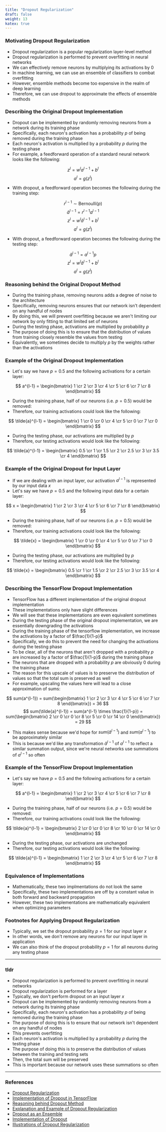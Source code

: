 ```yaml
---
title: "Dropout Regularization"
draft: false
weight: 13
katex: true
---
```


### Motivating Dropout Regularization
- Dropout regularization is a popular regularization layer-level method
- Dropout regularization is performed to prevent overfitting in neural networks
- We can effectively remove neurons by multiplying its activations by $0$
- In machine learning, we can use an ensemble of classifiers to combat overfitting
- However, ensemble methods become too expensive in the realm of deep learning
- Therefore, we can use dropout to approximate the effects of ensemble methods

### Describing the Original Dropout Implementation
- Dropout can be implemented by randomly removing neurons from a network during its training phase
- Specifically, each neuron's activation has a probability $p$ of being removed during the training phase
- Each neuron's activation is multiplied by a probability $p$ during the testing phase
- For example, a feedforward operation of a standard neural network looks like the following:

$$ z^{l} = w^{l}a^{l-1} + b^{l} $$
$$ a^{l} = g(z^{l}) $$

- With dropout, a feedforward operation becomes the following during the training step:

$$ r^{l-1} \sim \text{Bernoulli}(p) $$
$$ \tilde{a}^{l-1} = r^{l-1}a^{l-1} $$
$$ z^{l} = w^{l} \tilde{a}^{l-1} + b^{l} $$
$$ a^{l} = g(z^{l}) $$

- With dropout, a feedforward operation becomes the following during the testing step:

$$ \tilde{a}^{l-1} = a^{l-1}p $$
$$ z^{l} = w^{l} \tilde{a}^{l-1} + b^{l} $$
$$ a^{l} = g(z^{l}) $$

### Reasoning behind the Original Dropout Method
- During the training phase, removing neurons adds a degree of noise to the architecture
- Specifically, removing neurons ensures that our network isn't dependent on any handful of nodes
- By doing this, we will prevent overfitting because we aren't limiting our network by only fitting to that limited set of neurons
- During the testing phase, activations are multiplied by probability $p$
- The purpose of doing this is to ensure that the distribution of values from training closely resemble the values from testing
- Equivalently, we sometimes decide to multiply $p$ by the weights rather than the activations

### Example of the Original Dropout Implementation
- Let's say we have $p=0.5$ and the following activations for a certain layer:

$$ a^{l-1} = \begin{bmatrix} 1 \cr 2 \cr 3 \cr 4 \cr 5 \cr 6 \cr 7 \cr 8 \end{bmatrix} $$

- During the training phase, half of our neurons (i.e. $p=0.5$) would be removed:
- Therefore, our training activations could look like the following:

$$ \tilde{a}^{l-1} = \begin{bmatrix} 1 \cr 0 \cr 0 \cr 4 \cr 5 \cr 0 \cr 7 \cr 0 \end{bmatrix} $$

- During the testing phase, our activations are multiplied by $p$
- Therefore, our testing activations would look like the following:

$$ \tilde{a}^{l-1} = \begin{bmatrix} 0.5 \cr 1 \cr 1.5 \cr 2 \cr 2.5 \cr 3 \cr 3.5 \cr 4 \end{bmatrix} $$

### Example of the Original Dropout for Input Layer
- If we are dealing with an input layer, our activation $a^{l-1}$ is represented by our input data $x$
- Let's say we have $p=0.5$ and the following input data for a certain layer:

$$ x = \begin{bmatrix} 1 \cr 2 \cr 3 \cr 4 \cr 5 \cr 6 \cr 7 \cr 8 \end{bmatrix} $$

- During the training phase, half of our neurons (i.e. $p=0.5$) would be removed:
- Therefore, our training activations could look like the following:

$$ \tilde{x} = \begin{bmatrix} 1 \cr 0 \cr 0 \cr 4 \cr 5 \cr 0 \cr 7 \cr 0 \end{bmatrix} $$

- During the testing phase, our activations are multiplied by $p$
- Therefore, our testing activations would look like the following:

$$ \tilde{x} = \begin{bmatrix} 0.5 \cr 1 \cr 1.5 \cr 2 \cr 2.5 \cr 3 \cr 3.5 \cr 4 \end{bmatrix} $$

### Describing the TensorFlow Dropout Implementation
- TensorFlow has a different implementation of the original dropout implementation
- These implementations only have slight differences
- We will see that these implementations are even equivalent sometimes
- During the testing phase of the original dropout implementation, we are essentially downgrading the activations
- During the training phase of the tensorflow implementation, we increase the activations by a factor of $\frac{1}{1-p}$
- Specifically, we do this to prevent the need for changing the activations during the testing phase
- To be clear, all of the neurons that aren't dropped with a probability $p$ are increased by a factor of $\frac{1}{1-p}$ during the training phase
- The neurons that are dropped with a probability $p$ are obviously $0$ during the training phase
- The reason for this upscale of values is to preserve the distribution of values so that the total sum is preserved as well
- For example, upscaling the values here will lead to a close approximation of sums:

$$ sum(a^{l-1}) = sum(\begin{bmatrix} 1 \cr 2 \cr 3 \cr 4 \cr 5 \cr 6 \cr 7 \cr 8 \end{bmatrix}) = 36 $$
$$ sum(\tilde{a}^{l-1}) = sum(a^{l-1} \times \frac{1}{1-p}) = sum(\begin{bmatrix} 2 \cr 0 \cr 0 \cr 8 \cr 5 \cr 0 \cr 14 \cr 0 \end{bmatrix}) = 29 $$

- This makes sense because we'd hope for $sum(\tilde{a}^{l-1})$ and $sum(a^{l-1})$ to be approximately similar
- This is because we'd like any transformation $\tilde{a}^{l-1}$ of $a^{l-1}$ to reflect a similar summation output, since we're neural networks use summations of $a^{l-1}$ so often

### Example of the TensorFlow Dropout Implementation
- Let's say we have $p=0.5$ and the following activations for a certain layer:

$$ a^{l-1} = \begin{bmatrix} 1 \cr 2 \cr 3 \cr 4 \cr 5 \cr 6 \cr 7 \cr 8 \end{bmatrix} $$

- During the training phase, half of our neurons (i.e. $p=0.5$) would be removed:
- Therefore, our training activations could look like the following:

$$ \tilde{a}^{l-1} = \begin{bmatrix} 2 \cr 0 \cr 0 \cr 8 \cr 10 \cr 0 \cr 14 \cr 0 \end{bmatrix} $$

- During the testing phase, our activations are unchanged
- Therefore, our testing activations would look like the following:

$$ \tilde{a}^{l-1} = \begin{bmatrix} 1 \cr 2 \cr 3 \cr 4 \cr 5 \cr 6 \cr 7 \cr 8 \end{bmatrix} $$

### Equivalence of Implementations
- Mathematically, these two implmentations do not look the same
- Specifically, these two implementations are off by a constant value in both forward and backward propagation
- However, these two implementations are mathematically equivalent when optimizing parameters

### Footnotes for Applying Dropout Regularization
- Typically, we set the dropout probability $p=1$ for our input layer $x$
- In other words, we don't remove any neurons for our input layer in application
- We can also think of the dropout probability $p=1$ for all neurons during any testing phase

---

### tldr
- Dropout regularization is performed to prevent overfitting in neural networks
- Dropout regularization is performed for a layer
- Typically, we don't perform dropout on an input layer $x$
- Dropout can be implemented by randomly removing neurons from a network during its training phase
- Specifically, each neuron's activation has a probability $p$ of being removed during the training phase
- The purpose of doing this is to ensure that our network isn't dependent on any handful of nodes
- This prevents overfitting
- Each neuron's activation is multiplied by a probability $p$ during the testing phase
- The purpose of doing this is to preserve the distribution of values between the training and testing sets
- Then, the total sum will be preserved
- This is important because our network uses these summations so often

---

### References
- [Dropout Regularization](https://www.youtube.com/watch?v=D8PJAL-MZv8&list=PLkDaE6sCZn6Hn0vK8co82zjQtt3T2Nkqc&index=6)
- [Implementation of Dropout in TensorFlow](http://laid.delanover.com/dropout-explained-and-implementation-in-tensorflow/)
- [Reasoning behind Dropout Method](https://datascience.stackexchange.com/questions/38874/dropout-in-deep-neural-networks)
- [Explanation and Example of Dropout Regularization](https://leimao.github.io/blog/Dropout-Explained/)
- [Dropout as an Ensemble](https://cedar.buffalo.edu/~srihari/CSE676/7.12%20Dropout.pdf)
- [Implementation of Dropout](https://stats.stackexchange.com/a/257462)
- [Illustrations of Dropout Regularization](https://www.oreilly.com/library/view/tensorflow-for-deep/9781491980446/ch04.html)
